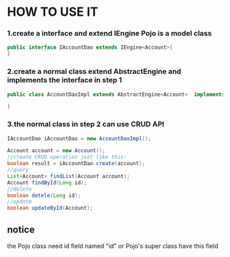 # HOW TO USE IT
### 1.create a interface and extend IEngine<Pojo> Pojo is a model class
``` java
public interface IAccountDao extends IEngine<Account>{
}
```
### 2.create a normal class extend AbstractEngine<Pojo> and implements the interface in step 1
```java
public class AccountDaoImpl extends AbstractEngine<Account>  implements IAccountDao<Account>{

}
```
### 3.the normal class in step 2 can use CRUD API 
```java
IAccountDao iAccountDao = new AccountDaoImpl();

Account account = new Account();
//create CRUD operation just like this:
boolean result = iAccountDao.create(account);
//query
List<Account> findList(Account account);
Account findById(Long id);
//delete
boolean detele(Long id);
//update
boolean updateById(Account);
```

## notice
the Pojo class need id field named "id" or Pojo's super class have this field